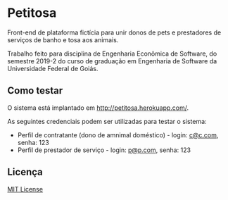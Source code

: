# Petitosa
Front-end de plataforma fictícia para unir donos de pets e prestadores de serviços de banho e tosa aos animais.

Trabalho feito para disciplina de Engenharia Econômica de Software, do semestre 2019-2 do curso de graduação em Engenharia de Software da Universidade Federal de Goiás.

## Como testar
O sistema está implantado em http://petitosa.herokuapp.com/.

As seguintes credenciais podem ser utilizadas para testar o sistema:
- Perfil de contratante (dono de amnimal doméstico) - login: c@c.com, senha: 123
- Perfil de prestador de serviço - login: p@p.com, senha: 123

## Licença
[MIT License](LICENSE)

